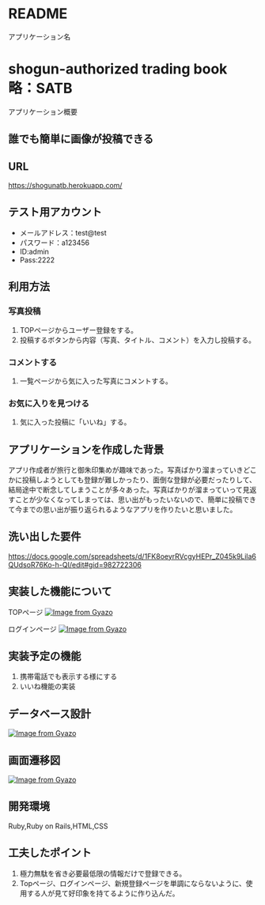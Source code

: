# README

アプリケーション名
# shogun-authorized trading book 略：SATB

アプリケーション概要  
## 誰でも簡単に画像が投稿できる  

URL  
---
https://shogunatb.herokuapp.com/

テスト用アカウント  
---
- メールアドレス：test@test  
- パスワード：a123456  
- ID:admin  
- Pass:2222  

利用方法  
---  
### 写真投稿  
1. TOPページからユーザー登録をする。  
1. 投稿するボタンから内容（写真、タイトル、コメント）を入力し投稿する。  

### コメントする  
1. 一覧ページから気に入った写真にコメントする。  

### お気に入りを見つける
1. 気に入った投稿に「いいね」する。

アプリケーションを作成した背景  
---
アプリ作成者が旅行と御朱印集めが趣味であった。写真ばかり溜まっていきどこかに投稿しようとしても登録が難しかったり、面倒な登録が必要だったりして、結局途中で断念してしまうことが多々あった。写真ばかりが溜まっていって見返すことが少なくなってしまっては、思い出がもったいないので、簡単に投稿できて今までの思い出が振り返られるようなアプリを作りたいと思いました。

洗い出した要件  
---
https://docs.google.com/spreadsheets/d/1FK8oeyrRVcgyHEPr_Z045k9Lila6QUdsoR76Ko-h-QI/edit#gid=982722306  

実装した機能について  
---
TOPページ
[![Image from Gyazo](https://i.gyazo.com/6acf5fd3ec6a9e110c860fb51c30b9ee.gif)](https://gyazo.com/6acf5fd3ec6a9e110c860fb51c30b9ee)  

ログインページ
[![Image from Gyazo](https://i.gyazo.com/927cd20394a4d0d1ab24829a00a83328.jpg)](https://gyazo.com/927cd20394a4d0d1ab24829a00a83328)



実装予定の機能  
---
 1. 携帯電話でも表示する様にする  
 1. いいね機能の実装

データベース設計  
---
[![Image from Gyazo](https://i.gyazo.com/789277290486a8b8e36c465871e3f8d7.png)](https://gyazo.com/789277290486a8b8e36c465871e3f8d7)

画面遷移図  
---
[![Image from Gyazo](https://i.gyazo.com/b87c0c99de11bfe18721467ead3f2c92.png)](https://gyazo.com/b87c0c99de11bfe18721467ead3f2c92)

開発環境  
---
Ruby,Ruby on Rails,HTML,CSS

工夫したポイント  
---
1. 極力無駄を省き必要最低限の情報だけで登録できる。  
1. Topページ、ログインページ、新規登録ページを単調にならないように、使用する人が見て好印象を持てるように作り込んだ。  